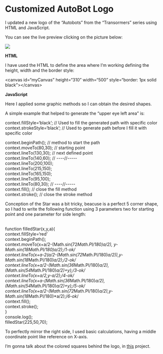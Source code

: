 <h1><a id="Customized_AutoBot_Logo_0"></a>Customized AutoBot Logo</h1>
<p>I updated a new logo of the “Autobots” from the “Transormers” series using HTML and JavaScript.</p>
<p>You can see the live preview clicking on the picture below:<br>
  
<a href="https://negrut112.github.io/JS-creative-AutoBot" target="_blank"><img src="https://i.imgur.com/OUIfXde.png"></a>

<b>HTML</b>
<p>I have used the HTML to define the area where I’m working defining the height, width and the border style:</p>
<p>&lt;canvas id=“myCanvas” height=“310” width=“500” style=“border: 1px solid black”&gt;&lt;/canvas&gt;</p>

<b>JavaScript</b>

<p>Here I applied some graphic methods so I can obtain the desired shapes.</p>
<p>A simple example that helped to generate the “upper eye left area” is:<br>

context.fillStyle=‘black’; // Used to fill the generated path with specific color<br>
context.strokeStyle=‘black’; // Used to generate path before I fill it with specific color</p>
<p>context.beginPath();  // method to start the path<br>
context.moveTo(80,30); // starting point<br>
context.lineTo(130,30); // next defined point<br>
context.lineTo(140,60); // ----//-----<br>
context.lineTo(200,100);<br>
context.lineTo(215,150);<br>
context.lineTo(165,150);<br>
context.lineTo(95,100);<br>
context.lineTo(80,30); // ----//-----<br>
context.fill(); // close the fill method<br>
context.stroke(); // close the stroke method
<p>Conception of the Star was a bit tricky, beacuse is a perfect 5 corner shape, so I had to write the following function using 3 parameters two for starting point and one parameter for side length:</p>
<br>
function filledStar(x,y,a){<br>
context.fillStyle=‘red’<br>
context.beginPath();<br>
context.moveTo(x+a/2-(Math.sin(72<em>Math.PI/180)<em>a/2), y-Math.sin(18</em>Math.PI/180)<em>a/2);/<em>1-ok</em>/<br>
context.lineTo(x+a-2</em>(a/2-(Math.sin(72</em>Math.PI/180)<em>a/2)),y-Math.sin(18</em>Math.PI/180)<em>a/2);/<em>2-ok</em>/<br>
context.lineTo(x+a/2-(Math.sin(36</em>Math.PI/180)<em>a/2),(Math.sin(54</em>Math.PI/180)<em>a/2)+y);/<em>3-ok</em>/<br>
context.lineTo(x+a/2,y-a/2);/<em>4-ok</em>/<br>
context.lineTo(x+a-(Math.sin(36</em>Math.PI/180)<em>a/2),(Math.sin(54</em>Math.PI/180)<em>a/2)+y);/<em>5-ok</em>/<br>
context.lineTo(x+a/2-(Math.sin(72</em>Math.PI/180)<em>a/2),y-Math.sin(18</em>Math.PI/180)*a/2);/<em>6-ok</em>/<br>
context.fill();<br>
context.stroke();<br>
}<br>
console.log();<br>
filledStar(225,50,70);</p>
<p>To perfectly mirror the right side, I used basic calculations, having a middle coordinate point like reference on X-axis.</p>
<p>I’m gonna talk about the colored squares behind the logo, in <a  href="">this</a> project.
